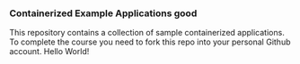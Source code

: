 ### Containerized Example Applications good

This repository contains a collection of sample containerized applications.  To complete the course you need to fork this repo into your personal Github account.
Hello World!
